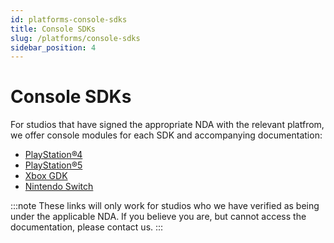 ```yaml
---
id: platforms-console-sdks
title: Console SDKs
slug: /platforms/console-sdks
sidebar_position: 4
---
```


# Console SDKs

For studios that have signed the appropriate NDA with the relevant platfrom, we offer console modules for each SDK and accompanying documentation:  

* [PlayStation&reg;4](https://docs.mod.io/partners/ps4/)
* [PlayStation&reg;5](https://docs.mod.io/partners/ps5/)
* [Xbox GDK](https://docs.mod.io/partners/xbox/)
* [Nintendo Switch](https://docs.mod.io/partners/switch/)

:::note
These links will only work for studios who we have verified as being under the applicable NDA. If you believe you are, but cannot access the documentation, please contact us.
:::